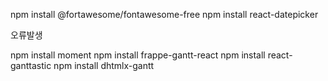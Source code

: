npm install @fortawesome/fontawesome-free
npm install react-datepicker
<!-- GanttChart -->
<!-- npm install react-gantt-timeline --> 오류발생
npm install moment
npm install frappe-gantt-react
npm install react-ganttastic
npm install dhtmlx-gantt
